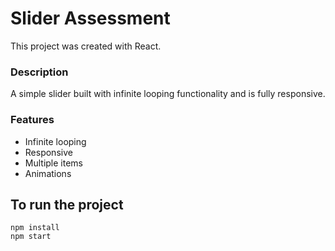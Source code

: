 # Slider Assessment

This project was created with React.

### Description
A simple slider built with infinite looping functionality and is fully responsive.

### Features
- Infinite looping
- Responsive
- Multiple items
- Animations

## To run the project
```
npm install
npm start
```
